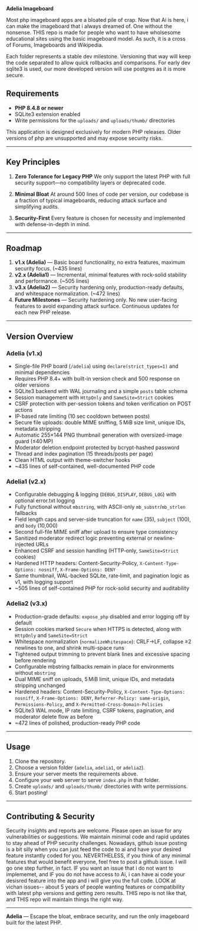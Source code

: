
 
**Adelia Imageboard**

Most php imageboard apps are a bloated pile of crap. Now that Ai is here, i can make the imageboard that i always dreamed of. One without the nonsense. THIS repo is made for people who want to have wholsesome educational sites using the basic imageboard model. As such, it is a cross of Forums, Imageboards and Wikipedia. 

Each folder represents a stable dev milestone. Versioning that way will keep the code separated to allow quick rollbacks and comparisons. For early dev sqlite3 is used, our more developed version will use postgres as it is more secure. 

## Requirements

* **PHP 8.4.8 or newer**
* SQLite3 extension enabled
* Write permissions for the `uploads/` and `uploads/thumb/` directories

This application is designed exclusively for modern PHP releases. Older versions of php are unsupported and may expose security risks.

---

## Key Principles

1. **Zero Tolerance for Legacy PHP**
   We only support the latest PHP with full security support—no compatibility layers or deprecated code.

2. **Minimal Bloat**
   At around 500 lines of code per version, our codebase is a fraction of typical imageboards, reducing attack surface and simplifying audits.

3. **Security-First**
   Every feature is chosen for necessity and implemented with defense-in-depth in mind.

---

## Roadmap

1. **v1.x (Adelia)** — Basic board functionality, no extra features, maximum security focus. (\~435 lines)
2. **v2.x (Adelia1)** — Incremental, minimal features with rock-solid stability and performance. (\~505 lines)
3. **v3.x (Adelia2)** — Security hardening only, production-ready defaults, and whitespace normalization. (\~472 lines)
4. **Future Milestones** — Security hardening only. No new user-facing features to avoid expanding attack surface. Continuous updates for each new PHP release.

---

## Version Overview

### Adelia (v1.x)

* Single-file PHP board (`/adelia`) using `declare(strict_types=1)` and minimal dependencies
* Requires PHP 8.4+ with built-in version check and 500 response on older versions
* SQLite3 backend with WAL journaling and a simple `posts` table schema
* Session management with `HttpOnly` and `SameSite=Strict` cookies
* CSRF protection with per-session tokens and token verification on POST actions
* IP-based rate limiting (10 sec cooldown between posts)
* Secure file uploads: double MIME sniffing, 5 MiB size limit, unique IDs, metadata stripping
* Automatic 255×144 PNG thumbnail generation with oversized-image guard (≤40 MP)
* Moderator deletion endpoint protected by bcrypt-hashed password
* Thread and index pagination (15 threads/posts per page)
* Clean HTML output with theme-switcher hooks
* \~435 lines of self-contained, well-documented PHP code

### Adelia1 (v2.x)

* Configurable debugging & logging (`DEBUG_DISPLAY`, `DEBUG_LOG`) with optional error.txt logging
* Fully functional without `mbstring`, with ASCII-only `mb_substr`/`mb_strlen` fallbacks
* Field length caps and server-side truncation for `name` (35), `subject` (100), and `body` (10,000)
* Second full-file MIME sniff after upload to ensure type consistency
* Sanitized moderator redirect logic preventing external or newline-injected URLs
* Enhanced CSRF and session handling (HTTP‑only, `SameSite=Strict` cookies)
* Hardened HTTP headers: Content-Security-Policy, `X-Content-Type-Options: nosniff`, `X-Frame-Options: DENY`
* Same thumbnail, WAL-backed SQLite, rate‑limit, and pagination logic as v1, with logging support
* \~505 lines of self-contained PHP for rock-solid security and auditability

### Adelia2 (v3.x)

* Production-grade defaults: `expose_php` disabled and error logging off by default
* Session cookies marked `Secure` when HTTPS is detected, along with `HttpOnly` and `SameSite=Strict`
* Whitespace normalization (`normalizeWhitespace`): CRLF→LF, collapse ≥2 newlines to one, and shrink multi-space runs
* Tightened output trimming to prevent blank lines and excessive spacing before rendering
* Configurable mbstring fallbacks remain in place for environments without `mbstring`
* Dual MIME sniff on uploads, 5 MiB limit, unique IDs, and metadata stripping unchanged
* Hardened headers: Content-Security-Policy, `X-Content-Type-Options: nosniff`, `X-Frame-Options: DENY`,
  `Referrer-Policy: same-origin`, `Permissions-Policy`, and `X-Permitted-Cross-Domain-Policies`
* SQLite3 WAL mode, IP rate limiting, CSRF tokens, pagination, and moderator delete flow as before
* \~472 lines of polished, production-ready PHP code

---

## Usage

1. Clone the repository.
2. Choose a version folder (`adelia`, `adelia1`, or `adelia2`).
3. Ensure your server meets the requirements above.
4. Configure your web server to serve `index.php` in that folder.
5. Create `uploads/` and `uploads/thumb/` directories with write permissions.
6. Start posting!

---

## Contributing & Security

Security insights and reports are welcome. Please open an issue for any vulnerabilities or suggestions. We maintain minimal code and rapid updates to stay ahead of PHP security challenges. Nowadays, github issue posting is a bit silly when you can just feed the code to ai and have your desired feature instantly coded for you. NEVERTHELESS, if you think of any minimal features that would benefit everyone, feel free to post a github issue. I will go one step further, in fact. IF you want an issue that i do not want to implememet, and IF you do not have access to Ai, i can have ai code your desisred feature into the app and i will give you the full code. LOOK at vichan issues-- about 5 years of people wanting features or compatibility with latest php versions and getting zero results. THIS repo is not like that, and THIS repo will maintain things the right way. 

---

**Adelia** — Escape the bloat, embrace security, and run the only imageboard built for the latest PHP.
